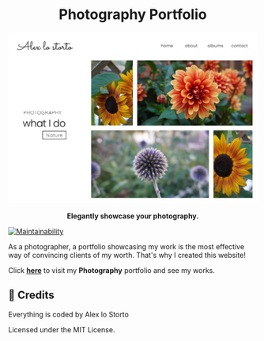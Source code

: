 <h1 align="center">Photography Portfolio</h1>

![image](https://raw.githubusercontent.com/alexlostorto/photography/main/.github/home.png)

<p align="center">
  <b>Elegantly showcase your photography.</b>
</p>

[![Maintainability](https://img.shields.io/codeclimate/maintainability/alexlostorto/photography?style=for-the-badge&message=Code+Climate&labelColor=222222&logo=Code+Climate&logoColor=FFFFFF)](https://codeclimate.com/github/alexlostorto/photography/maintainability)

As a photographer, a portfolio showcasing my work is the most effective way of convincing clients of my worth. That's why I created this website!

Click [**here**](https://alexlostorto.co.uk/) to visit my **Photography** portfolio and see my works.

## 📜 Credits

Everything is coded by Alex lo Storto

Licensed under the MIT License.
